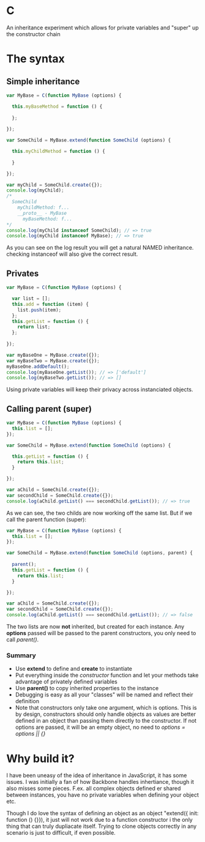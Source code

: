 C
=

An inheritance experiment which allows for private variables and "super" up the constructor chain

# The syntax

## Simple inheritance
```javascript
var MyBase = C(function MyBase (options) {

  this.myBaseMethod = function () {
  
  };
  
});

var SomeChild = MyBase.extend(function SomeChild (options) {

  this.myChildMethod = function () {
  
  }

});

var myChild = SomeChild.create({});
console.log(myChild); 
/*
  SomeChild
    myChildMethod: f...
    __proto__ - MyBase
      myBaseMethod: f...
*/
console.log(myChild instanceof SomeChild); // => true
console.log(myChild instanceof MyBase); // => true
```

As you can see on the log result you will get a natural NAMED inheritance. checking instanceof will also give the correct result.

## Privates
```javascript
var MyBase = C(function MyBase (options) {

  var list = [];
  this.add = function (item) {
    list.push(item);
  };
  this.getList = function () {
    return list;
  };
  
});

var myBaseOne = MyBase.create({});
var myBaseTwo = MyBase.create({});
myBaseOne.addDefault();
console.log(myBaseOne.getList()); // => ['default']
console.log(myBaseTwo.getList()); // => []
```

Using private variables will keep their privacy across instanciated objects.

## Calling parent (super)
```javascript
var MyBase = C(function MyBase (options) {
  this.list = [];
});

var SomeChild = MyBase.extend(function SomeChild (options) {

  this.getList = function () {
    return this.list;
  }

});

var aChild = SomeChild.create({});
var secondChild = SomeChild.create({});
console.log(aChild.getList() === secondChild.getList()); // => true
```

As we can see, the two childs are now working off the same list. But if we call the parent function (super):

```javascript
var MyBase = C(function MyBase (options) {
  this.list = [];
});

var SomeChild = MyBase.extend(function SomeChild (options, parent) {
  
  parent();
  this.getList = function () {
    return this.list;
  }

});

var aChild = SomeChild.create({});
var secondChild = SomeChild.create({});
console.log(aChild.getList() === secondChild.getList()); // => false
```

The two lists are now **not** inherited, but created for each instance. Any **options** passed will be passed to the parent constructors, you only need to call *parent()*. 

### Summary
- Use **extend** to define and **create** to instantiate
- Put everything inside the *constructor* function and let your methods take advantage of privately defined variables
- Use **parent()** to copy inherited properties to the instance
- Debugging is easy as all your "classes" will be named and reflect their definition
- Note that constructors only take one argument, which is options. This is by design, constructors should only handle objects as values are better defined in an object than passing them directly to the constructor. If not options are passed, it will be an empty object, no need to *options = options || {}*

# Why build it?
I have been uneasy of the idea of inheritance in JavaScript, it has some issues. I was initially a fan of how Backbone handles inhertiance, though it also misses some pieces. F.ex. all complex objects defined er shared between instances, you have no private variables when defining your object etc.

Though I do love the syntax of defining an object as an object "extend({ init: function () {}}), it just will not work due to a function constructor i the only thing that can truly dupliacate itself. Trying to clone objects correctly in any scenario is just to difficult, if even possible.

